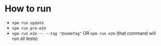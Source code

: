 # How to run

* `npm run update`
* `npm run pre-e2e`
* `npm run e2e -- --tag "@someTag"` OR `npm run e2e` (that command will run all tests)



